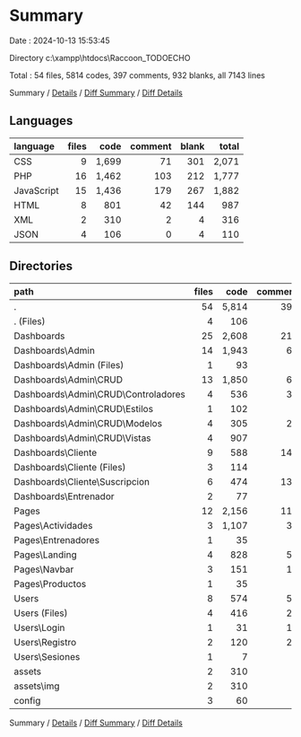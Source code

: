 # Summary

Date : 2024-10-13 15:53:45

Directory c:\\xampp\\htdocs\\Raccoon_TODOECHO

Total : 54 files,  5814 codes, 397 comments, 932 blanks, all 7143 lines

Summary / [Details](details.md) / [Diff Summary](diff.md) / [Diff Details](diff-details.md)

## Languages
| language | files | code | comment | blank | total |
| :--- | ---: | ---: | ---: | ---: | ---: |
| CSS | 9 | 1,699 | 71 | 301 | 2,071 |
| PHP | 16 | 1,462 | 103 | 212 | 1,777 |
| JavaScript | 15 | 1,436 | 179 | 267 | 1,882 |
| HTML | 8 | 801 | 42 | 144 | 987 |
| XML | 2 | 310 | 2 | 4 | 316 |
| JSON | 4 | 106 | 0 | 4 | 110 |

## Directories
| path | files | code | comment | blank | total |
| :--- | ---: | ---: | ---: | ---: | ---: |
| . | 54 | 5,814 | 397 | 932 | 7,143 |
| . (Files) | 4 | 106 | 0 | 4 | 110 |
| Dashboards | 25 | 2,608 | 217 | 407 | 3,232 |
| Dashboards\\Admin | 14 | 1,943 | 63 | 235 | 2,241 |
| Dashboards\\Admin (Files) | 1 | 93 | 0 | 4 | 97 |
| Dashboards\\Admin\\CRUD | 13 | 1,850 | 63 | 231 | 2,144 |
| Dashboards\\Admin\\CRUD\\Controladores | 4 | 536 | 32 | 57 | 625 |
| Dashboards\\Admin\\CRUD\\Estilos | 1 | 102 | 2 | 23 | 127 |
| Dashboards\\Admin\\CRUD\\Modelos | 4 | 305 | 25 | 53 | 383 |
| Dashboards\\Admin\\CRUD\\Vistas | 4 | 907 | 4 | 98 | 1,009 |
| Dashboards\\Cliente | 9 | 588 | 147 | 160 | 895 |
| Dashboards\\Cliente (Files) | 3 | 114 | 9 | 17 | 140 |
| Dashboards\\Cliente\\Suscripcion | 6 | 474 | 138 | 143 | 755 |
| Dashboards\\Entrenador | 2 | 77 | 7 | 12 | 96 |
| Pages | 12 | 2,156 | 114 | 385 | 2,655 |
| Pages\\Actividades | 3 | 1,107 | 37 | 166 | 1,310 |
| Pages\\Entrenadores | 1 | 35 | 5 | 11 | 51 |
| Pages\\Landing | 4 | 828 | 55 | 147 | 1,030 |
| Pages\\Navbar | 3 | 151 | 12 | 52 | 215 |
| Pages\\Productos | 1 | 35 | 5 | 9 | 49 |
| Users | 8 | 574 | 55 | 120 | 749 |
| Users (Files) | 4 | 416 | 23 | 78 | 517 |
| Users\\Login | 1 | 31 | 10 | 9 | 50 |
| Users\\Registro | 2 | 120 | 22 | 33 | 175 |
| Users\\Sesiones | 1 | 7 | 0 | 0 | 7 |
| assets | 2 | 310 | 2 | 4 | 316 |
| assets\\img | 2 | 310 | 2 | 4 | 316 |
| config | 3 | 60 | 9 | 12 | 81 |

Summary / [Details](details.md) / [Diff Summary](diff.md) / [Diff Details](diff-details.md)